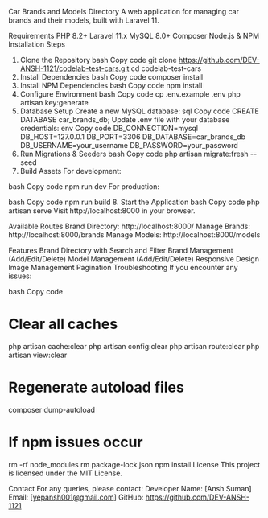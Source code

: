 Car Brands and Models Directory
A web application for managing car brands and their models, built with Laravel 11.

Requirements
PHP 8.2+
Laravel 11.x
MySQL 8.0+
Composer
Node.js & NPM
Installation Steps
1. Clone the Repository
bash
Copy code
git clone https://github.com/DEV-ANSH-1121/codelab-test-cars.git
cd codelab-test-cars
2. Install Dependencies
bash
Copy code
composer install
3. Install NPM Dependencies
bash
Copy code
npm install
4. Configure Environment
bash
Copy code
cp .env.example .env
php artisan key:generate
5. Database Setup
Create a new MySQL database:
sql
Copy code
CREATE DATABASE car_brands_db;
Update .env file with your database credentials:
env
Copy code
DB_CONNECTION=mysql
DB_HOST=127.0.0.1
DB_PORT=3306
DB_DATABASE=car_brands_db
DB_USERNAME=your_username
DB_PASSWORD=your_password
6. Run Migrations & Seeders
bash
Copy code
php artisan migrate:fresh --seed
7. Build Assets
For development:

bash
Copy code
npm run dev
For production:

bash
Copy code
npm run build
8. Start the Application
bash
Copy code
php artisan serve
Visit http://localhost:8000 in your browser.

Available Routes
Brand Directory: http://localhost:8000/
Manage Brands: http://localhost:8000/brands
Manage Models: http://localhost:8000/models


Features
Brand Directory with Search and Filter
Brand Management (Add/Edit/Delete)
Model Management (Add/Edit/Delete)
Responsive Design
Image Management
Pagination
Troubleshooting
If you encounter any issues:

bash
Copy code
# Clear all caches
php artisan cache:clear
php artisan config:clear
php artisan route:clear
php artisan view:clear

# Regenerate autoload files
composer dump-autoload

# If npm issues occur
rm -rf node_modules
rm package-lock.json
npm install
License
This project is licensed under the MIT License.

Contact
For any queries, please contact:
Developer Name: [Ansh Suman]
Email: [yepansh001@gmail.com]
GitHub: https://github.com/DEV-ANSH-1121